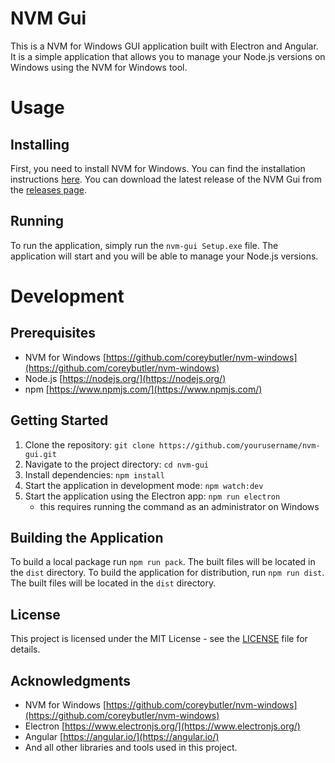 # NVM Gui

This is a NVM for Windows GUI application built with Electron and Angular. It is a simple application that allows you to manage your Node.js versions on Windows using the NVM for Windows tool.

# Usage
## Installing
First, you need to install NVM for Windows. You can find the installation instructions [here](https://github.com/coreybutler/nvm-windows).
You can download the latest release of the NVM Gui from the [releases page](https://github.com/threydor/nvm-gui/releases).

## Running
To run the application, simply run the `nvm-gui Setup.exe` file. The application will start and you will be able to manage your Node.js versions.



# Development
## Prerequisites

- NVM for Windows [https://github.com/coreybutler/nvm-windows](https://github.com/coreybutler/nvm-windows)
- Node.js [https://nodejs.org/](https://nodejs.org/)
- npm [https://www.npmjs.com/](https://www.npmjs.com/)

## Getting Started

1. Clone the repository: `git clone https://github.com/yourusername/nvm-gui.git`
2. Navigate to the project directory: `cd nvm-gui`
3. Install dependencies: `npm install`
4. Start the application in development mode: `npm watch:dev`
5. Start the application using the Electron app: `npm run electron`
   * this requires running the command as an administrator on Windows

## Building the Application

To build a local package run `npm run pack`. The built files will be located in the `dist` directory.
To build the application for distribution, run `npm run dist`. The built files will be located in the `dist` directory.

## License

This project is licensed under the MIT License - see the [LICENSE](LICENSE) file for details.

## Acknowledgments

- NVM for Windows [https://github.com/coreybutler/nvm-windows](https://github.com/coreybutler/nvm-windows)
- Electron [https://www.electronjs.org/](https://www.electronjs.org/)
- Angular [https://angular.io/](https://angular.io/)
- And all other libraries and tools used in this project.
